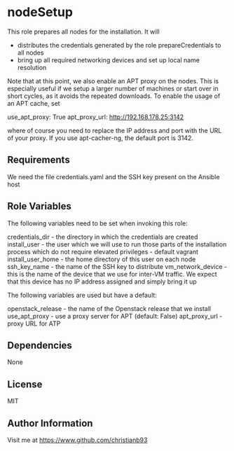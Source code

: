 nodeSetup
=========

This role prepares all nodes for the installation. It will

* distributes the credentials generated by the role prepareCredentials to all nodes
* bring up all required networking devices and set up local name resolution

Note that at this point, we also enable an APT proxy on the nodes. This is especially useful if we setup a larger
number of machines or start over in short cycles, as it avoids the repeated downloads. To enable the usage of an APT cache, set

use_apt_proxy: True
apt_proxy_url:  http://192.168.178.25:3142

where of course you need to replace the IP address and port with the URL of your proxy. If you use apt-cacher-ng, the default port is 3142.



Requirements
------------

We need the file credentials.yaml and the SSH key present on the Ansible host

Role Variables
--------------

The following variables need to be set when invoking this role:

credentials_dir - the directory in which the credentials are created
install_user - the user which we will use to run those parts of the installation process which do not require elevated privileges - default vagrant
install_user_home - the home directory of this user on each node
ssh_key_name - the name of the SSH key to distribute
vm_network_device - this is the name of the device that we use for inter-VM traffic. We expect that this device has no IP address assigned and simply bring it up

The following variables are used but have a default:

openstack_release - the name of the Openstack release that we install
use_apt_proxy - use a proxy server for APT  (default: False)
apt_proxy_url - proxy URL for ATP

Dependencies
------------

None


License
-------

MIT

Author Information
------------------

Visit me at https://www.github.com/christianb93
